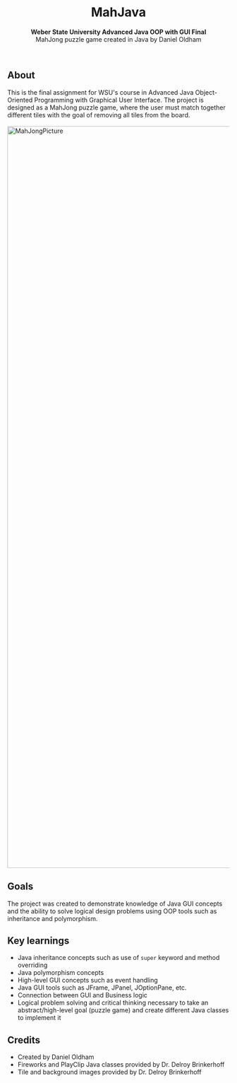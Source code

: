 <h1 align="center">MahJava</h1>
<p align="center"><strong>Weber State University Advanced Java OOP with GUI Final</strong>
<br>MahJong puzzle game created in Java by Daniel Oldham</p>
<br/>
<h2>About</h2>
This is the final assignment for WSU's course in Advanced Java Object-Oriented Programming with Graphical User Interface. The project is designed as a MahJong puzzle game, where the user must match together different tiles with the goal of removing all tiles from the board.

<br>
<br>
<img width="1679" alt="MahJongPicture" src="https://user-images.githubusercontent.com/54546457/228956261-8b60e09d-08b2-490a-884d-0dc8023015f7.png">

<h2>Goals</h2>

The project was created to demonstrate knowledge of Java GUI concepts and the ability to solve logical design problems using OOP tools such as inheritance and polymorphism.

<h2>Key learnings</h2>

- Java inheritance concepts such as use of `super` keyword and method overriding
- Java polymorphism concepts
- High-level GUI concepts such as event handling
- Java GUI tools such as JFrame, JPanel, JOptionPane, etc.
- Connection between GUI and Business logic
- Logical problem solving and critical thinking necessary to take an abstract/high-level goal (puzzle game) and create different Java classes to implement it


<h2>Credits</h2>

- Created by Daniel Oldham
- Fireworks and PlayClip Java classes provided by Dr. Delroy Brinkerhoff
- Tile and background images provided by Dr. Delroy Brinkerhoff

